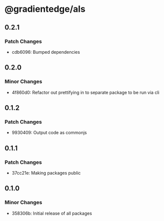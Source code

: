 # @gradientedge/als

## 0.2.1

### Patch Changes

- cdb6096: Bumped dependencies

## 0.2.0

### Minor Changes

- 4f860d0: Refactor out prettifying in to separate package to be run via cli

## 0.1.2

### Patch Changes

- 9930409: Output code as commonjs

## 0.1.1

### Patch Changes

- 37cc21e: Making packages public

## 0.1.0

### Minor Changes

- 358306b: Initial release of all packages
